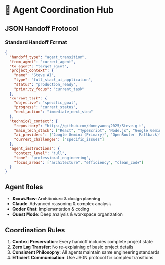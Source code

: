 # 🔗 Agent Coordination Hub

## JSON Handoff Protocol

### Standard Handoff Format
```json
{
  "handoff_type": "agent_transition",
  "from_agent": "current_agent",
  "to_agent": "target_agent",
  "project_context": {
    "name": "Steve AI",
    "type": "full_stack_ai_application", 
    "status": "production_ready",
    "priority_focus": "current_task"
  },
  "current_task": {
    "objective": "specific_goal",
    "progress": "current_status",
    "next_action": "immediate_next_step"
  },
  "technical_context": {
    "repository": "https://github.com/donnywonny2025/Steve.git",
    "main_tech_stack": ["React", "TypeScript", "Node.js", "Google Gemini"],
    "ai_providers": ["Google Gemini (Primary)", "OpenRouter (Fallback)"],
    "current_challenges": ["specific_issues"]
  },
  "agent_instructions": {
    "context_level": "full",
    "tone": "professional_engineering", 
    "focus_areas": ["architecture", "efficiency", "clean_code"]
  }
}
```

## Agent Roles
- **Scout.New**: Architecture & design planning
- **Claude**: Advanced reasoning & complex analysis  
- **Qoder Chat**: Implementation & coding
- **Quest Mode**: Deep analysis & workspace organization

## Coordination Rules
1. **Context Preservation**: Every handoff includes complete project state
2. **Zero Lag Transfer**: No re-explaining of basic project details
3. **Consistent Philosophy**: All agents maintain same engineering standards
4. **Efficient Communication**: Use JSON protocol for complex transitions